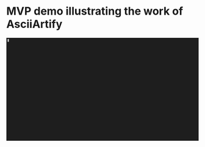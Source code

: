 # MVP demo illustrating the work of AsciiArtify

![argocd demo](https://github.com/ZombieRebel/AsciiArtify/blob/main/.data/MVP.gif?raw=true)